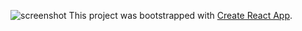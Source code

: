 ![screenshot](.public/images/screenshot.png)
This project was bootstrapped with [Create React App](https://github.com/facebook/create-react-app).
